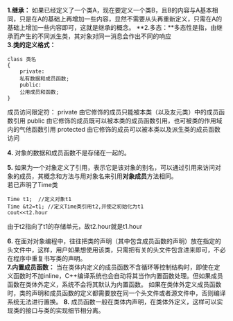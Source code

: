 **1.继承：** 如果已经定义了一个类A，现在要定义一个类B，且B的内容与A基本相同，只是在A的基础上再增加一些内容，显然不需要从头再重新定义，只需在A的基础上增加一些内容即可，这就是继承的概念。
**2.多态：**多态性是指，由继承而产生的不同派生类，其对象对同一消息会作出不同的响应    
**3.类的定义格式：**
```
class 类名
{
    private:
    私有数据和成员函数;
    public:
    公用成员和函数;
}
```
成员访问限定符：
private 由它修饰的成员只能被本类（以及友元类）中的成员函数引用
public 由它修饰的成员既可以被本类的成员函数引用，也可被类的作用域内的气他函数引用
protected 由它修饰的成员可以被本类以及派生类的成员函数访问   

**4.** 对象的数据和成员函数不是存储在一起的。

**5.** 如果为一个对象定义了引用，表示它是该对象的别名，可以通过引用来访问对象的成员，其概念和方法与用对象名来引用**对象成员**方法相同。   
若已声明了Time类
```
Time t1;  //定义对象t1
Time &t2=t1; //定义Time类引用t2,并使之初始化为t1
cout<<t2.hour
```
由于t2指向了t1的存储单元，故t2.hour就是t1.hour 

**6.** 在面对对象编程中，往往把类的声明（其中包含成员函数的声明）放在指定的头文件中，这样，用户如果想使用该类，只需把有关的头文件包含进来即可，不必在程序中重复书写类的声明。   
**7.内置成员函数：** 当在类体内定义的成员函数不含循环等控制结构时，即使在定义函数时不加inline，C++编译系统也会自动将其当作内置函数处理。但如果成员函数在类体外定义，系统不会将其默认为内置函数。
如果在类体外定义成员函数时，类的声明和成员函数的定义都需要放在同一个头文件或者源文件中，否则编译系统无法进行置换。
**8.** 成员函数一般在类体内声明，在类体外定义，这样可以实现类的接口与类的实现细节相分离。






   
